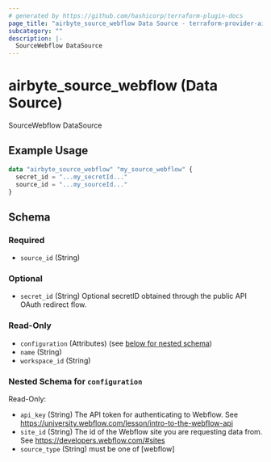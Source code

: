 ```yaml
---
# generated by https://github.com/hashicorp/terraform-plugin-docs
page_title: "airbyte_source_webflow Data Source - terraform-provider-airbyte"
subcategory: ""
description: |-
  SourceWebflow DataSource
---
```


# airbyte_source_webflow (Data Source)

SourceWebflow DataSource

## Example Usage

```terraform
data "airbyte_source_webflow" "my_source_webflow" {
  secret_id = "...my_secretId..."
  source_id = "...my_sourceId..."
}
```

<!-- schema generated by tfplugindocs -->
## Schema

### Required

- `source_id` (String)

### Optional

- `secret_id` (String) Optional secretID obtained through the public API OAuth redirect flow.

### Read-Only

- `configuration` (Attributes) (see [below for nested schema](#nestedatt--configuration))
- `name` (String)
- `workspace_id` (String)

<a id="nestedatt--configuration"></a>
### Nested Schema for `configuration`

Read-Only:

- `api_key` (String) The API token for authenticating to Webflow. See https://university.webflow.com/lesson/intro-to-the-webflow-api
- `site_id` (String) The id of the Webflow site you are requesting data from. See https://developers.webflow.com/#sites
- `source_type` (String) must be one of [webflow]


